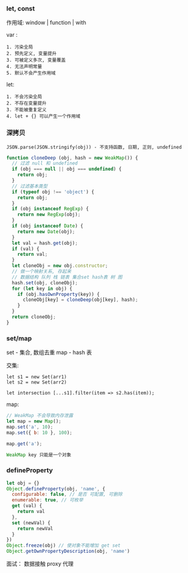 ### let, const

作用域: window | function | with

var :

```
1. 污染全局
2. 预先定义, 变量提升
3. 可被定义多次, 变量覆盖
4. 无法声明常量
5. 默认不会产生作用域
```

let:

```
1. 不会污染全局
2. 不存在变量提升
3. 不能被重复定义
4. let + {} 可以产生一个作用域
```

### 深拷贝

```
JSON.parse(JSON.stringify(obj)) - 不支持函数, 日期, 正则, undefined
```

```javascript
function cloneDeep (obj, hash = new WeakMap()) {
  // 过滤 null 和 undefined
  if (obj === null || obj === undefined) {
    return obj;
  }
  // 过滤基本类型
  if (typeof obj !== 'object') {
    return obj;
  }
  if (obj instanceof RegExp) {
    return new RegExp(obj);
  }
  if (obj instanceof Date) {
    return new Date(obj);
  }
  let val = hash.get(obj);
  if (val) {
    return val;
  }
  let cloneObj = new obj.constructor;
  // 做一个映射关系, 存起来
  // 数据结构 队列 栈 链表 集合set hash表 树 图
  hash.set(obj, cloneObj);
  for (let key in obj) {
    if (obj.hasOwnProperty(key)) {
      cloneObj[key] = cloneDeep(obj[key], hash);
    }
  }
  return cloneObj;
}

```

### set/map

set - 集合, 数组去重
map - hash 表

交集:

```
let s1 = new Set(arr1)
let s2 = new Set(arr2)

let intersection [...s1].filter(item => s2.has(item));
```

map:

```js
// WeakMap 不会导致内存泄露
let map = new Map();
map.set('a', 10);
map.set({ b: 10 }, 100);

map.get('a');

WeakMap key 只能是一个对象
```

### defineProperty

```js
let obj = {}
Object.defineProperty(obj, 'name', {
  configurable: false, // 是否 可配置, 可删除
  enumerable: true, // 可枚举
  get (val) {
    return val
  },
  set (newVal) {
    return newVal
  }
})
Object.freeze(obj) // 使对象不能增加 get set
Object.getOwnPropertyDescription(obj, 'name')
```

面试：
数据接触
proxy 代理
